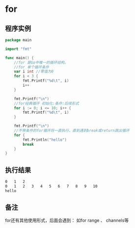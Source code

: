 # for 

## 程序实例

```go
package main

import "fmt"

func main() {
	//for 是Go中唯一的循环结构。
	//for 单个循环条件
	var i int //零值为0
	for i < 3 {
		fmt.Printf("%d\t", i)
		i++
	}

	fmt.Printf("\n")
	//for经典循环 初始化:条件:后续形式
	for i := 0; i <= 10; i++ {
		fmt.Printf("%d\t", i)
	}

	fmt.Printf("\n")
	//不带条件的for循环将一直执行，直到遇到break或return跳出循环
	for {
		fmt.Println("hello")
		break
	}
}

```

## 执行结果

```bash
0	1	2	
0	1	2	3	4	5	6	7	8	9	10	
hello
```

## 备注

for还有其他使用形式，后面会遇到： 如for range  、 channels等

